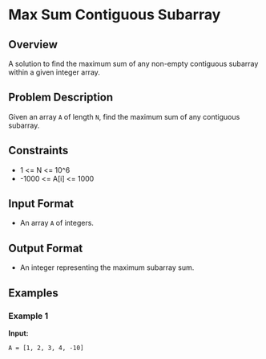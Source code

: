 # Max Sum Contiguous Subarray

## Overview
A solution to find the maximum sum of any non-empty contiguous subarray within a given integer array.

## Problem Description
Given an array `A` of length `N`, find the maximum sum of any contiguous subarray.

## Constraints
- 1 <= N <= 10^6
- -1000 <= A[i] <= 1000

## Input Format
- An array `A` of integers.

## Output Format
- An integer representing the maximum subarray sum.

## Examples
### Example 1
**Input:**
```plaintext
A = [1, 2, 3, 4, -10]